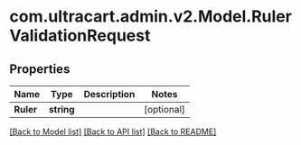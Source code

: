 
# com.ultracart.admin.v2.Model.RulerValidationRequest

## Properties

Name | Type | Description | Notes
------------ | ------------- | ------------- | -------------
**Ruler** | **string** |  | [optional] 

[[Back to Model list]](../README.md#documentation-for-models)
[[Back to API list]](../README.md#documentation-for-api-endpoints)
[[Back to README]](../README.md)

